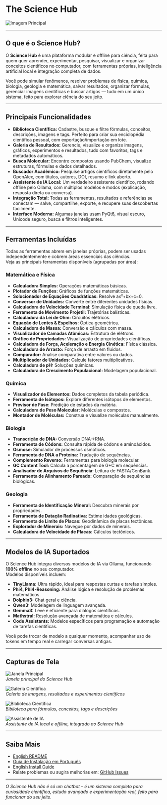 # The Science Hub

![Imagem Principal](images/Main.png)

---

## O que é o Science Hub?

O **Science Hub** é uma plataforma modular e offline para ciência, feita para quem quer aprender, experimentar, pesquisar, visualizar e organizar conceitos científicos no computador, com ferramentas próprias, inteligência artificial local e integração completa de dados.

Você pode simular fenômenos, resolver problemas de física, química, biologia, geologia e matemática, salvar resultados, organizar fórmulas, gerenciar imagens científicas e buscar artigos — tudo em um único sistema, feito para explorar ciência do seu jeito.

---

## Principais Funcionalidades

- **Biblioteca Científica:** Cadastre, busque e filtre fórmulas, conceitos, descrições, imagens e tags. Perfeito para criar sua enciclopédia científica pessoal, com exportação/importação em lote.
- **Galeria de Resultados:** Gerencie, visualize e organize imagens, gráficos, experimentos e resultados, tudo com favoritos, tags e metadados automáticos.
- **Busca Molecular:** Encontre compostos usando PubChem, visualize estruturas, fórmulas e dados detalhados.
- **Buscador Acadêmico:** Pesquise artigos científicos diretamente pelo OpenAlex, com títulos, autores, DOI, resumo e link aberto.
- **Assistente de IA Local:** Um verdadeiro assistente científico, rodando offline pelo Ollama, com múltiplos modelos e modos (explicação, resposta direta ou conversa).
- **Integração Total:** Todas as ferramentas, resultados e referências se conectam — salve, compartilhe, exporte, e recupere suas descobertas facilmente.
- **Interface Moderna:** Algumas janelas usam PyQt6, visual escuro, Unicode seguro, busca e filtros inteligentes.

---

## Ferramentas Incluídas

Todas as ferramentas abrem em janelas próprias, podem ser usadas independentemente e cobrem áreas essenciais das ciências.  
Veja as principais ferramentas disponíveis (agrupadas por área):

### Matemática e Física

- **Calculadora Simples:** Operações matemáticas básicas.
- **Plotador de Funções:** Gráficos de funções matemáticas.
- **Solucionador de Equações Quadráticas:** Resolve ax²+bx+c=0.
- **Conversor de Unidades:** Converte entre diferentes unidades físicas.
- **Calculadora de Velocidade Terminal:** Simulação física de queda livre.
- **Ferramenta de Movimento Projetil:** Trajetórias balísticas.
- **Calculadora da Lei de Ohm:** Circuitos elétricos.
- **Equação de Lentes & Espelhos:** Óptica geométrica.
- **Calculadora de Massa:** Conversão e cálculos com massa.
- **Visualizador de Camadas Atômicas:** Estrutura de elétrons.
- **Gráfico de Propriedades:** Visualização de propriedades científicas.
- **Calculadora de Força, Aceleração e Energia Cinética:** Física clássica.
- **Calculadora de Arrasto:** Força de arrasto em fluidos.
- **Comparador:** Analise comparativa entre valores ou dados.
- **Multiplicador de Unidades:** Calcule fatores multiplicativos.
- **Calculadora de pH:** Soluções químicas.
- **Calculadora de Crescimento Populacional:** Modelagem populacional.

### Química

- **Visualizador de Elementos:** Dados completos da tabela periódica.
- **Ferramenta de Isótopos:** Explore diferentes isótopos de elementos.
- **Previsor de Fase:** Predição de estados da matéria.
- **Calculadora de Peso Molecular:** Moléculas e compostos.
- **Montador de Moléculas:** Construa e visualize moléculas manualmente.

### Biologia

- **Transcrição de DNA:** Conversão DNA→RNA.
- **Ferramenta de Códons:** Consulta rápida de códons e aminoácidos.
- **Osmose:** Simulador de processos osmóticos.
- **Ferramenta de DNA a Proteína:** Tradução de sequências.
- **Complemento Reverso:** Ferramentas para biologia molecular.
- **GC Content Tool:** Calcula a porcentagem de G+C em sequências.
- **Analisador de Arquivos de Sequência:** Leitura de FASTA/GenBank.
- **Ferramenta de Alinhamento Pareado:** Comparação de sequências biológicas.

### Geologia

- **Ferramenta de Identificação Mineral:** Descubra minerais por propriedades.
- **Ferramenta de Datação Radioativa:** Estime idades geológicas.
- **Ferramenta de Limite de Placas:** Geodinâmica de placas tectônicas.
- **Explorador de Minerais:** Navegue por dados de minerais.
- **Calculadora de Velocidade de Placas:** Cálculos tectônicos.

---

## Modelos de IA Suportados

O Science Hub integra diversos modelos de IA via Ollama, funcionando **100% offline** no seu computador.  
Modelos disponíveis incluem:

- **TinyLlama:** Ultra rápido, ideal para respostas curtas e tarefas simples.
- **Phi4, Phi4-Reasoning:** Análise lógica e resolução de problemas matemáticos.
- **Dolphin3:** Chat geral e ciência.
- **Qwen3:** Modelagem de linguagem avançada.
- **Gemma3:** Leve e eficiente para diálogos científicos.
- **Mathstral:** Resolução avançada de matemática e cálculos.
- **Code Assistants:** Modelos específicos para programação e automação de tarefas científicas.

Você pode trocar de modelo a qualquer momento, acompanhar uso de tokens em tempo real e carregar conversas antigas.

---

## Capturas de Tela

![Janela Principal](screenshots/main_window.png)  
*Janela principal do Science Hub*

![Galeria Científica](screenshots/screenshot_gallery.png)  
*Galeria de imagens, resultados e experimentos científicos*

![Biblioteca Científica](screenshots/screenshot_library.png)  
*Biblioteca para fórmulas, conceitos, tags e descrições*

![Assistente de IA](screenshots/AI.png)  
*Assistente de IA local e offline, integrado ao Science Hub*

---

## Saiba Mais

- [English README](README.md)
- [Guia de Instalação em Português](INSTALL.pt-BR.md)
- [English Install Guide](INSTALL.md)
- Relate problemas ou sugira melhorias em: [GitHub Issues](https://github.com/PabloOeffnerFerreira/The-Science-Hub/issues)

---

*O Science Hub não é só um chatbot – é um sistema completo para curiosidade científica, estudo avançado e experimentação real, feito para funcionar do seu jeito.*
